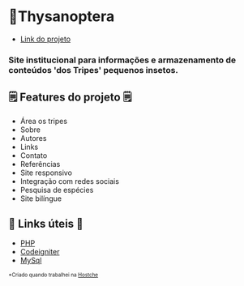 # 🐜Thysanoptera

- [Link do projeto](http://www.thysanoptera.com.br)

### Site institucional para informações e armazenamento de conteúdos 'dos Tripes' pequenos insetos.


## 🗒️ Features do projeto 🗒️

- Área os tripes
- Sobre
- Autores
- Links
- Contato
- Referências
- Site responsivo
- Integração com redes sociais
- Pesquisa de espécies
- Site bilíngue

## 💎 Links úteis 💎
- [PHP](https://www.php.net/)
- [Codeigniter](https://www.codeigniter.com/)
- [MySql](https://www.mysql.com/)


<small style="font-size: 10px">*Criado quando trabalhei na [Hostche](http://www.hostche.com.br)</small>
